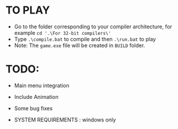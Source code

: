 # TO PLAY
 * Go to the folder corresponding to your compiler architecture, for example `cd '.\For 32-bit compilers\'`
 * Type `.\compile.bat` to compile and then `.\run.bat` to play
 * Note: The `game.exe` file will be created in `BUILD` folder.
# TODO:
 * Main menu integration
 * Include Animation
 * Some bug fixes 
 
 * SYSTEM REQUIREMENTS : windows only